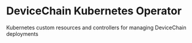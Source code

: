 # DeviceChain Kubernetes Operator
Kubernetes custom resources and controllers for managing DeviceChain deployments
